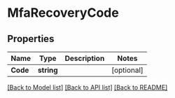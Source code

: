 # MfaRecoveryCode

## Properties

Name | Type | Description | Notes
------------ | ------------- | ------------- | -------------
**Code** | **string** |  | [optional] 

[[Back to Model list]](../README.md#documentation-for-models) [[Back to API list]](../README.md#documentation-for-api-endpoints) [[Back to README]](../README.md)


